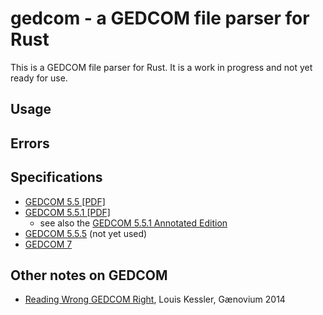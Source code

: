 # gedcom - a GEDCOM file parser for Rust

This is a GEDCOM file parser for Rust. It is a work in progress and not yet ready for use.

## Usage

## Errors

## Specifications

- [GEDCOM 5.5 [PDF]](https://gedcom.io/specifications/ged55.pdf)
- [GEDCOM 5.5.1 [PDF]](https://gedcom.io/specifications/ged551.pdf)
  - see also the [GEDCOM 5.5.1 Annotated Edition](https://www.tamurajones.net/GEDCOM551AnnotatedEdition.xhtml)
- [GEDCOM 5.5.5](https://www.gedcom.org/index.html) (not yet used)
- [GEDCOM 7](https://gedcom.io/specifications/FamilySearchGEDCOMv7.html)

## Other notes on GEDCOM

- [Reading Wrong GEDCOM Right](https://www.gaenovium.com/presentations/2014/Gaenovium%202014%20-%20Louis%20Kessler%20-%20Reading%20Wrong%20GEDCOM%20Right.pdf), Louis Kessler, Gænovium 2014
